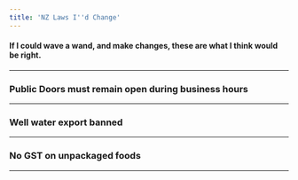 ```yaml
---
title: 'NZ Laws I''d Change'
---
```


#### If I could wave a wand, and make changes, these are what I think would be right.

---

### Public Doors must remain open during business hours


---

### Well water export banned


---

### No GST on unpackaged foods


---